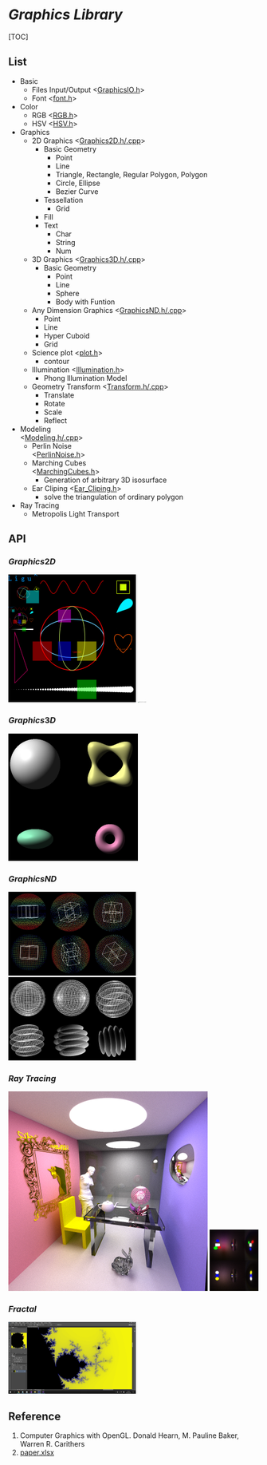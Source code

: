 # $Graphics\ Library$ 
[TOC]

## List

* Basic
  * Files Input/Output  <[GraphicsIO.h](GraphicsIO.h)>
  * Font  <[font.h](font.h)>
* Color
  * RGB  <[RGB.h](RGB.h)>
  * HSV  <[HSV.h](HSV.h)> 
* Graphics
  * 2D Graphics  <[Graphics2D.h](Graphics2D.h)[/.cpp](Graphics2D.cpp)>
    * Basic Geometry
      * Point
      * Line
      * Triangle, Rectangle, Regular Polygon, Polygon
      * Circle, Ellipse
      * Bezier Curve
    * Tessellation
      * Grid
    * Fill
    * Text
      * Char
      * String
      * Num
  * 3D Graphics  <[Graphics3D.h](Graphics3D.h)[/.cpp](Graphics3D.cpp)>
    * Basic Geometry
      * Point
      * Line
      * Sphere
      * Body with Funtion
  * Any Dimension Graphics  <[GraphicsND.h](GraphicsND.h)[/.cpp](GraphicsND.cpp)>  
    * Point
    * Line
    * Hyper Cuboid 
    * Grid
  * Science plot  <[plot.h](plot.h)>
    * contour
  * Illumination  <[Illumination.h](Illumination.h)>
    * Phong Illumination Model
  * Geometry Transform  <[Transform.h](Transform.h)[/.cpp](Transform.cpp)>
    * Translate
    * Rotate
    * Scale
    * Reflect
* Modeling  
  <[Modeling.h](Modeling.h)[/.cpp](Modeling.cpp)> 
  * Perlin Noise  
    <[PerlinNoise.h](PerlinNoise.h)>
  * Marching Cubes  
    <[MarchingCubes.h](MarchingCubes.h)>
    - Generation of arbitrary 3D isosurface
  * Ear Cliping
    <[Ear_Cliping.h](Ear_Cliping.h)>
    - solve the triangulation of ordinary polygon
* Ray Tracing
  * Metropolis Light Transport


## API
### $Graphics2D$

<img src="./assets/Graphics2DTest.jpg" alt="image" style="zoom: 25%;" /> 

<img src="./assets/Graphics2DTest_Stm32.jpg" alt="Graphics2DTest_Stm32" style="zoom:10%;" />

### $Graphics3D$

<img src="./assets/IlluminationTest.png" alt="IlluminationTest" style="zoom: 50%;" />

### $GraphicsND$

<img src="./assets/GraphicsNDTest.png" alt="GraphicsNDTest" style="zoom: 25%;" />

<img src="./assets/GraphicsNDTest2.png" alt="GraphicsNDTest2" style="zoom: 25%;" />

### $Ray\ Tracing$

<img src="./assets/RayTracingTest.png" alt="RayTracingTest" style="zoom:50%;" />

<img src="./assets/RayTracingTest_OpticalVerification.jpg" alt="RayTracingTest_OpticalVerification" style="zoom:12%;" />


### $Fractal$
<img src="./assets/FractalTest.png" alt="FractalTest" style="zoom: 25%;" />

## Reference
1. Computer Graphics with OpenGL. Donald Hearn, M. Pauline Baker, Warren R. Carithers
2. [paper.xlsx](assets\paper.xlsx) 